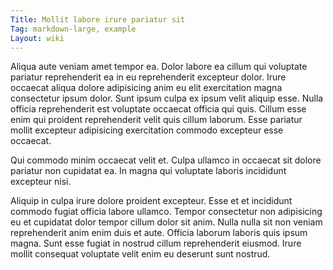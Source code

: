 ```yaml
---
Title: Mollit labore irure pariatur sit
Tag: markdown-large, example
Layout: wiki
---
```

Aliqua aute veniam amet tempor ea. Dolor labore ea cillum qui voluptate pariatur reprehenderit ea in eu reprehenderit excepteur dolor. Irure occaecat aliqua dolore adipisicing anim eu elit exercitation magna consectetur ipsum dolor. Sunt ipsum culpa ex ipsum velit aliquip esse. Nulla officia reprehenderit est voluptate occaecat officia qui quis. Cillum esse enim qui proident reprehenderit velit quis cillum laborum. Esse pariatur mollit excepteur adipisicing exercitation commodo excepteur esse occaecat.

Qui commodo minim occaecat velit et. Culpa ullamco in occaecat sit dolore pariatur non cupidatat ea. In magna qui voluptate laboris incididunt excepteur nisi.

Aliquip in culpa irure dolore proident excepteur. Esse et et incididunt commodo fugiat officia labore ullamco. Tempor consectetur non adipisicing eu et cupidatat dolor tempor cillum dolor sit anim. Nulla nulla sit non veniam reprehenderit anim enim duis et aute. Officia laborum laboris quis ipsum magna. Sunt esse fugiat in nostrud cillum reprehenderit eiusmod. Irure mollit consequat voluptate velit enim eu deserunt sunt nostrud.